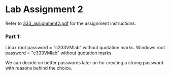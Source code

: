 # Lab Assignment 2
Refer to [333\_assignment2.pdf](./333_assignment2.pdf) for the assignment
instructions.

### Part 1:

Linux root password = "c333VMlab" without quotation marks.
Windows root password = "c333VMlab" without quotation marks.

We can decide on better passwords later on for creating a strong password with reasons behind the choice.
